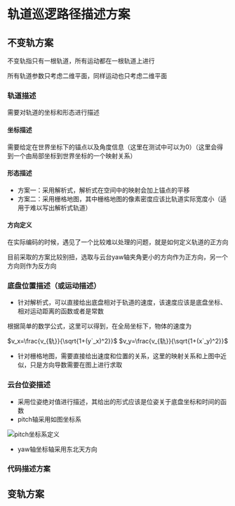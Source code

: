 # 轨道巡逻路径描述方案
## 不变轨方案

不变轨指只有一根轨道，所有运动都在一根轨道上进行

所有轨道参数只考虑二维平面，同样运动也只考虑二维平面

### 轨道描述

需要对轨道的坐标和形态进行描述

#### 坐标描述

需要给定在世界坐标下的锚点以及角度信息（这里在测试中可以为0）（这里会得到一个由局部坐标到世界坐标的一个映射关系）

#### 形态描述

* 方案一：采用解析式，解析式在空间中的映射会加上锚点的平移
* 方案二：采用栅格地图，其中栅格地图的像素密度应该比轨道实际宽度小（适用于难以写出解析式轨道）

#### 方向定义

在实际编码的时候，遇见了一个比较难以处理的问题，就是如何定义轨道的正方向

目前采取的方案比较别扭，选取与云台yaw轴夹角更小的方向作为正方向，另一个方向则作为反方向

### 底盘位置描述（或运动描述）

* 针对解析式，可以直接给出底盘相对于轨道的速度，该速度应该是底盘坐标、相对运动距离的函数或者是常数

根据简单的数学公式，这里可以得到，在全局坐标下，物体的速度为


$v_x=\frac{v_{轨}}{\sqrt{1+(y`_x)^2}}$
$v_y=\frac{v_{轨}}{\sqrt{1+(x`_y)^2}}$


* 针对栅格地图，需要直接给出速度和位置的关系，这里的映射关系和上图中近似，只是方向导数需要在图上进行求取

### 云台位姿描述

* 采用位姿绝对值进行描述，其给出的形式应该是位姿关于底盘坐标和时间的函数
* pitch轴采用如图坐标系

![pitch坐标系定义](/img/pitch_linker.png)

* yaw轴坐标轴采用东北天方向

### 代码描述方案



## 变轨方案